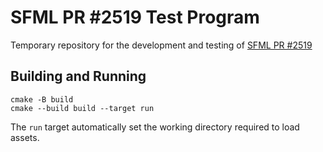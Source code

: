 # SFML PR #2519 Test Program

Temporary repository for the development and testing of [SFML PR #2519](https://github.com/SFML/SFML/pull/2519)

## Building and Running

```
cmake -B build
cmake --build build --target run
```

The `run` target automatically set the working directory required to load assets.
